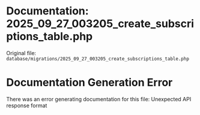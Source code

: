 # Documentation: 2025_09_27_003205_create_subscriptions_table.php

Original file: `database/migrations/2025_09_27_003205_create_subscriptions_table.php`

# Documentation Generation Error

There was an error generating documentation for this file: Unexpected API response format